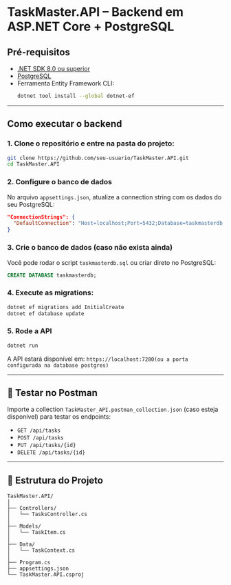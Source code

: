 # TaskMaster.API – Backend em ASP.NET Core + PostgreSQL

## Pré-requisitos

- [.NET SDK 8.0 ou superior](https://dotnet.microsoft.com/en-us/download/dotnet/8.0)
- [PostgreSQL](https://www.postgresql.org/download/)
- Ferramenta Entity Framework CLI:
  ```bash
  dotnet tool install --global dotnet-ef
  ```

---

##  Como executar o backend

### 1. Clone o repositório e entre na pasta do projeto:

```bash
git clone https://github.com/seu-usuario/TaskMaster.API.git
cd TaskMaster.API
```

### 2. Configure o banco de dados

No arquivo `appsettings.json`, atualize a connection string com os dados do seu PostgreSQL:

```json
"ConnectionStrings": {
  "DefaultConnection": "Host=localhost;Port=5432;Database=taskmasterdb;Username=postgres;Password=senha"
}
```

### 3. Crie o banco de dados (caso não exista ainda)

Você pode rodar o script `taskmasterdb.sql` ou criar direto no PostgreSQL:

```sql
CREATE DATABASE taskmasterdb;
```

### 4. Execute as migrations:

```bash
dotnet ef migrations add InitialCreate
dotnet ef database update
```

### 5. Rode a API

```bash
dotnet run
```

A API estará disponível em: `https://localhost:7280(ou a porta configurada na database postgres)`

---

## 🧪 Testar no Postman

Importe a collection `TaskMaster_API.postman_collection.json` (caso esteja disponível) para testar os endpoints:

- `GET /api/tasks`
- `POST /api/tasks`
- `PUT /api/tasks/{id}`
- `DELETE /api/tasks/{id}`

---

## 📁 Estrutura do Projeto

```
TaskMaster.API/
│
├── Controllers/
│   └── TasksController.cs
│
├── Models/
│   └── TaskItem.cs
│
├── Data/
│   └── TaskContext.cs
│
├── Program.cs
├── appsettings.json
└── TaskMaster.API.csproj
```
